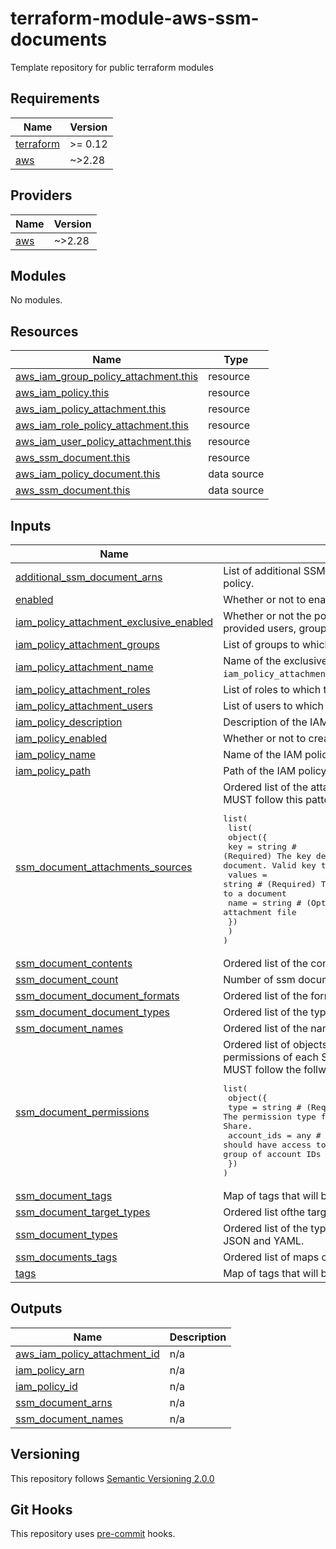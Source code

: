 # terraform-module-aws-ssm-documents

Template repository for public terraform modules

<!-- BEGINNING OF PRE-COMMIT-TERRAFORM DOCS HOOK -->
## Requirements

| Name | Version |
|------|---------|
| <a name="requirement_terraform"></a> [terraform](#requirement\_terraform) | >= 0.12 |
| <a name="requirement_aws"></a> [aws](#requirement\_aws) | ~>2.28 |

## Providers

| Name | Version |
|------|---------|
| <a name="provider_aws"></a> [aws](#provider\_aws) | ~>2.28 |

## Modules

No modules.

## Resources

| Name | Type |
|------|------|
| [aws_iam_group_policy_attachment.this](https://registry.terraform.io/providers/hashicorp/aws/latest/docs/resources/iam_group_policy_attachment) | resource |
| [aws_iam_policy.this](https://registry.terraform.io/providers/hashicorp/aws/latest/docs/resources/iam_policy) | resource |
| [aws_iam_policy_attachment.this](https://registry.terraform.io/providers/hashicorp/aws/latest/docs/resources/iam_policy_attachment) | resource |
| [aws_iam_role_policy_attachment.this](https://registry.terraform.io/providers/hashicorp/aws/latest/docs/resources/iam_role_policy_attachment) | resource |
| [aws_iam_user_policy_attachment.this](https://registry.terraform.io/providers/hashicorp/aws/latest/docs/resources/iam_user_policy_attachment) | resource |
| [aws_ssm_document.this](https://registry.terraform.io/providers/hashicorp/aws/latest/docs/resources/ssm_document) | resource |
| [aws_iam_policy_document.this](https://registry.terraform.io/providers/hashicorp/aws/latest/docs/data-sources/iam_policy_document) | data source |
| [aws_ssm_document.this](https://registry.terraform.io/providers/hashicorp/aws/latest/docs/data-sources/ssm_document) | data source |

## Inputs

| Name | Description | Type | Default | Required |
|------|-------------|------|---------|:--------:|
| <a name="input_additional_ssm_document_arns"></a> [additional\_ssm\_document\_arns](#input\_additional\_ssm\_document\_arns) | List of additional SSM document ARNs you want to attach to the IAM policy. | `list(string)` | `[]` | no |
| <a name="input_enabled"></a> [enabled](#input\_enabled) | Whether or not to enable this module. | `bool` | `true` | no |
| <a name="input_iam_policy_attachment_exclusive_enabled"></a> [iam\_policy\_attachment\_exclusive\_enabled](#input\_iam\_policy\_attachment\_exclusive\_enabled) | Whether or not the policy should be exclusively attached to only the provided users, groups and roles. | `bool` | `false` | no |
| <a name="input_iam_policy_attachment_groups"></a> [iam\_policy\_attachment\_groups](#input\_iam\_policy\_attachment\_groups) | List of groups to which to attach the IAM policy. | `list(string)` | `[]` | no |
| <a name="input_iam_policy_attachment_name"></a> [iam\_policy\_attachment\_name](#input\_iam\_policy\_attachment\_name) | Name of the exclusive IAM policy attachment. Note: Required if `iam_policy_attachment_exclusive_enabled` is true. | `string` | `null` | no |
| <a name="input_iam_policy_attachment_roles"></a> [iam\_policy\_attachment\_roles](#input\_iam\_policy\_attachment\_roles) | List of roles to which to attach the IAM policy. | `list(string)` | `[]` | no |
| <a name="input_iam_policy_attachment_users"></a> [iam\_policy\_attachment\_users](#input\_iam\_policy\_attachment\_users) | List of users to which to attach the IAM policy. | `list(string)` | `[]` | no |
| <a name="input_iam_policy_description"></a> [iam\_policy\_description](#input\_iam\_policy\_description) | Description of the IAM policy. | `string` | `null` | no |
| <a name="input_iam_policy_enabled"></a> [iam\_policy\_enabled](#input\_iam\_policy\_enabled) | Whether or not to create and enabled the IAM policy. | `bool` | `true` | no |
| <a name="input_iam_policy_name"></a> [iam\_policy\_name](#input\_iam\_policy\_name) | Name of the IAM policy. | `string` | `null` | no |
| <a name="input_iam_policy_path"></a> [iam\_policy\_path](#input\_iam\_policy\_path) | Path of the IAM policy. | `string` | `null` | no |
| <a name="input_ssm_document_attachments_sources"></a> [ssm\_document\_attachments\_sources](#input\_ssm\_document\_attachments\_sources) | Ordered list of the attachment sources of each SSM document.<br>MUST follow this pattern:<pre>list(<br>  list(<br>    object({<br>      key    = string # (Required) The key describing the location of an attachment to a document. Valid key types include: SourceUrl and S3FileUrl<br>      values = string # (Required) The value describing the location of an attachment to a document<br>      name   = string # (Optional) The name of the document attachment file<br>    })<br>  )<br>)</pre> | `list` | `[]` | no |
| <a name="input_ssm_document_contents"></a> [ssm\_document\_contents](#input\_ssm\_document\_contents) | Ordered list of the contents of each SSM document. | `list(string)` | `[]` | no |
| <a name="input_ssm_document_count"></a> [ssm\_document\_count](#input\_ssm\_document\_count) | Number of ssm documents that were passed as variable. | `number` | `0` | no |
| <a name="input_ssm_document_document_formats"></a> [ssm\_document\_document\_formats](#input\_ssm\_document\_document\_formats) | Ordered list of the formats of each SSM document. | `list(string)` | `[]` | no |
| <a name="input_ssm_document_document_types"></a> [ssm\_document\_document\_types](#input\_ssm\_document\_document\_types) | Ordered list of the types of each SSM document. | `list(string)` | `[]` | no |
| <a name="input_ssm_document_names"></a> [ssm\_document\_names](#input\_ssm\_document\_names) | Ordered list of the names of each SSM document. | `list(string)` | `[]` | no |
| <a name="input_ssm_document_permissions"></a> [ssm\_document\_permissions](#input\_ssm\_document\_permissions) | Ordered list of objects (or `null` to not use it) representing the permissions of each SSM document.<br>MUST follow the follwing pattern:<pre>list(<br>  object({<br>    type        = string # (Required) The permission type for the document. The permission type can be Share.<br>    account_ids = any    # (Required) The AWS user accounts that should have access to the document. The account IDs can either be a group of account IDs or All.<br>  })<br>)</pre> | `list(any)` | `[]` | no |
| <a name="input_ssm_document_tags"></a> [ssm\_document\_tags](#input\_ssm\_document\_tags) | Map of tags that will be applied on all SSM documents. | `map` | `{}` | no |
| <a name="input_ssm_document_target_types"></a> [ssm\_document\_target\_types](#input\_ssm\_document\_target\_types) | Ordered list ofthe target type of each SSM document. | `list(string)` | `[]` | no |
| <a name="input_ssm_document_types"></a> [ssm\_document\_types](#input\_ssm\_document\_types) | Ordered list of the type of each SSM document. Accepted values are JSON and YAML. | `list(string)` | `[]` | no |
| <a name="input_ssm_documents_tags"></a> [ssm\_documents\_tags](#input\_ssm\_documents\_tags) | Ordered list of maps of tags that will be applied on each SSM cocument. | `list` | `[]` | no |
| <a name="input_tags"></a> [tags](#input\_tags) | Map of tags that will be merged on all resources. | `map` | `{}` | no |

## Outputs

| Name | Description |
|------|-------------|
| <a name="output_aws_iam_policy_attachment_id"></a> [aws\_iam\_policy\_attachment\_id](#output\_aws\_iam\_policy\_attachment\_id) | n/a |
| <a name="output_iam_policy_arn"></a> [iam\_policy\_arn](#output\_iam\_policy\_arn) | n/a |
| <a name="output_iam_policy_id"></a> [iam\_policy\_id](#output\_iam\_policy\_id) | n/a |
| <a name="output_ssm_document_arns"></a> [ssm\_document\_arns](#output\_ssm\_document\_arns) | n/a |
| <a name="output_ssm_document_names"></a> [ssm\_document\_names](#output\_ssm\_document\_names) | n/a |
<!-- END OF PRE-COMMIT-TERRAFORM DOCS HOOK -->

## Versioning
This repository follows [Semantic Versioning 2.0.0](https://semver.org/)

## Git Hooks
This repository uses [pre-commit](https://pre-commit.com/) hooks.
